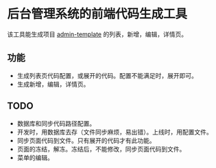 # 后台管理系统的前端代码生成工具
该工具能生成项目 [admin-template](https://github.com/iamjoel/admin-template) 的列表，新增，编辑，详情页。  

## 功能
* 生成列表页代码配置，或展开的代码。配置不能满足时，展开即可。
* 生成新增，编辑，详情页。

## TODO
* 数据库和同步代码路径配置。
* 开发时，用数据库去存（文件同步麻烦，易出错）。上线时，用配置文件。
* 同步页面代码到文件。只有展开的代码才有此功能。
* 页面的冻结，解冻。冻结后，不能修改，同步页面代码到文件。
* 菜单的编辑。
















